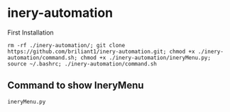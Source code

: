 # inery-automation

First Installation

```
rm -rf ./inery-automation/; git clone https://github.com/briliant1/inery-automation.git; chmod +x ./inery-automation/command.sh; chmod +x ./inery-automation/ineryMenu.py; source ~/.bashrc; ./inery-automation/command.sh
```

## Command to show IneryMenu

```
ineryMenu.py
```
